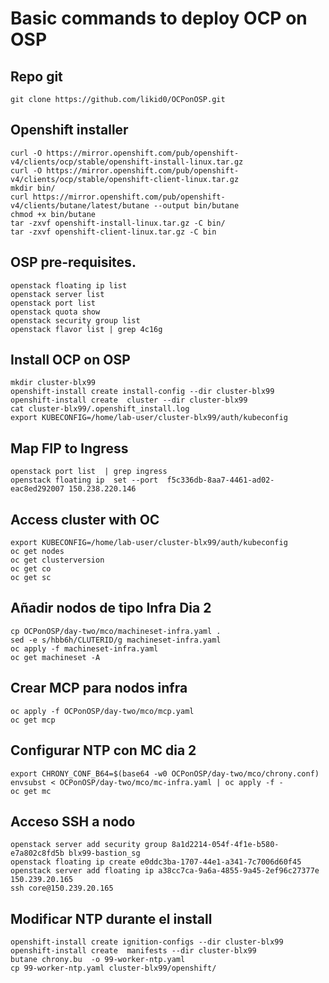 # Basic commands to deploy OCP on OSP

## Repo git
```
git clone https://github.com/likid0/OCPonOSP.git
```

## Openshift installer 
```
curl -O https://mirror.openshift.com/pub/openshift-v4/clients/ocp/stable/openshift-install-linux.tar.gz
curl -O https://mirror.openshift.com/pub/openshift-v4/clients/ocp/stable/openshift-client-linux.tar.gz
mkdir bin/
curl https://mirror.openshift.com/pub/openshift-v4/clients/butane/latest/butane --output bin/butane
chmod +x bin/butane
tar -zxvf openshift-install-linux.tar.gz -C bin/
tar -zxvf openshift-client-linux.tar.gz -C bin
```

## OSP pre-requisites.

```
openstack floating ip list
openstack server list
openstack port list
openstack quota show
openstack security group list
openstack flavor list | grep 4c16g
```

## Install OCP on OSP

```
mkdir cluster-blx99
openshift-install create install-config --dir cluster-blx99
openshift-install create  cluster --dir cluster-blx99
cat cluster-blx99/.openshift_install.log
export KUBECONFIG=/home/lab-user/cluster-blx99/auth/kubeconfig
```

## Map FIP to Ingress
```
openstack port list  | grep ingress
openstack floating ip  set --port  f5c336db-8aa7-4461-ad02-eac8ed292007 150.238.220.146
```
## Access cluster with OC
```
export KUBECONFIG=/home/lab-user/cluster-blx99/auth/kubeconfig
oc get nodes
oc get clusterversion
oc get co
oc get sc
```

## Añadir nodos de tipo Infra Dia 2
```
cp OCPonOSP/day-two/mco/machineset-infra.yaml .
sed -e s/hbb6h/CLUTERID/g machineset-infra.yaml
oc apply -f machineset-infra.yaml
oc get machineset -A
```

## Crear MCP para nodos infra
```
oc apply -f OCPonOSP/day-two/mco/mcp.yaml
oc get mcp
```
## Configurar NTP con MC dia 2
```
export CHRONY_CONF_B64=$(base64 -w0 OCPonOSP/day-two/mco/chrony.conf)
envsubst < OCPonOSP/day-two/mco/mc-infra.yaml | oc apply -f -
oc get mc
```

## Acceso SSH a nodo
```
openstack server add security group 8a1d2214-054f-4f1e-b580-e7a802c8fd5b blx99-bastion_sg
openstack floating ip create e0ddc3ba-1707-44e1-a341-7c7006d60f45
openstack server add floating ip a38cc7ca-9a6a-4855-9a45-2ef96c27377e 150.239.20.165
ssh core@150.239.20.165
```

## Modificar NTP durante el install
```
openshift-install create ignition-configs --dir cluster-blx99
openshift-install create  manifests --dir cluster-blx99
butane chrony.bu  -o 99-worker-ntp.yaml
cp 99-worker-ntp.yaml cluster-blx99/openshift/
```
